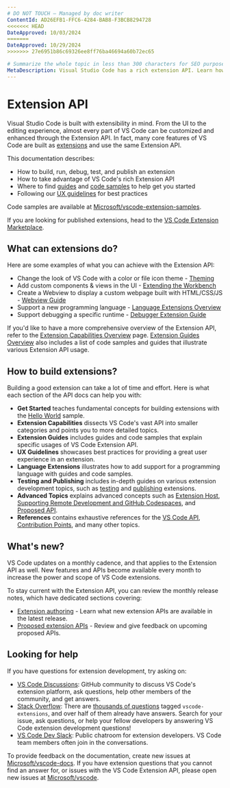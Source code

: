 ```yaml
---
# DO NOT TOUCH — Managed by doc writer
ContentId: AD26EFB1-FFC6-4284-BAB8-F3BCB8294728
<<<<<<< HEAD
DateApproved: 10/03/2024
=======
DateApproved: 10/29/2024
>>>>>>> 27e6951b86c69326ee8ff76ba46694a60b72ec65

# Summarize the whole topic in less than 300 characters for SEO purpose
MetaDescription: Visual Studio Code has a rich extension API. Learn how to create your own extensions for VS Code.
---
```


# Extension API

Visual Studio Code is built with extensibility in mind. From the UI to the editing experience, almost every part of VS Code can be customized and enhanced through the Extension API. In fact, many core features of VS Code are built as [extensions](https://github.com/microsoft/vscode/tree/main/extensions) and use the same Extension API.

This documentation describes:

* How to build, run, debug, test, and publish an extension
* How to take advantage of VS Code's rich Extension API
* Where to find [guides](https://code.visualstudio.com/api/extension-guides/overview) and [code samples](https://github.com/microsoft/vscode-extension-samples) to help get you started
* Following our [UX guidelines](/api/ux-guidelines/overview) for best practices

Code samples are available at [Microsoft/vscode-extension-samples](https://github.com/microsoft/vscode-extension-samples).

If you are looking for published extensions, head to the [VS Code Extension Marketplace](https://marketplace.visualstudio.com/vscode).

## What can extensions do?

Here are some examples of what you can achieve with the Extension API:

* Change the look of VS Code with a color or file icon theme - [Theming](/api/extension-capabilities/theming)
* Add custom components & views in the UI - [Extending the Workbench](/api/extension-capabilities/extending-workbench)
* Create a Webview to display a custom webpage built with HTML/CSS/JS - [Webview Guide](/api/extension-guides/webview)
* Support a new programming language - [Language Extensions Overview](/api/language-extensions/overview)
* Support debugging a specific runtime - [Debugger Extension Guide](/api/extension-guides/debugger-extension)

If you'd like to have a more comprehensive overview of the Extension API, refer to the [Extension Capabilities Overview](/api/extension-capabilities/overview) page. [Extension Guides Overview](/api/extension-guides/overview) also includes a list of code samples and guides that illustrate various Extension API usage.

## How to build extensions?

Building a good extension can take a lot of time and effort. Here is what each section of the API docs can help you with:

* **Get Started** teaches fundamental concepts for building extensions with the [Hello World](https://github.com/microsoft/vscode-extension-samples/tree/main/helloworld-sample) sample.
* **Extension Capabilities** dissects VS Code's vast API into smaller categories and points you to more detailed topics.
* **Extension Guides** includes guides and code samples that explain specific usages of VS Code Extension API.
* **UX Guidelines** showcases best practices for providing a great user experience in an extension.
* **Language Extensions** illustrates how to add support for a programming language with guides and code samples.
* **Testing and Publishing** includes in-depth guides on various extension development topics, such as [testing](/api/working-with-extensions/testing-extension) and [publishing](/api/working-with-extensions/publishing-extension) extensions.
* **Advanced Topics** explains advanced concepts such as [Extension Host](/api/advanced-topics/extension-host), [Supporting Remote Development and GitHub Codespaces](/api/advanced-topics/remote-extensions), and [Proposed API](/api/advanced-topics/using-proposed-api).
* **References** contains exhaustive references for the [VS Code API](/api/references/vscode-api), [Contribution Points](/api/references/contribution-points), and many other topics.

## What's new?

VS Code updates on a monthly cadence, and that applies to the Extension API as well. New features and APIs become available every month to increase the power and scope of VS Code extensions.

To stay current with the Extension API, you can review the monthly release notes, which have dedicated sections covering:

* [Extension authoring](https://code.visualstudio.com/updates#_extension-authoring) - Learn what new extension APIs are available in the latest release.
* [Proposed extension APIs](https://code.visualstudio.com/updates#_proposed-extension-apis) - Review and give feedback on upcoming proposed APIs.

## Looking for help

If you have questions for extension development, try asking on:

* [VS Code Discussions](https://github.com/microsoft/vscode-discussions): GitHub community to discuss VS Code's extension platform, ask questions, help other members of the community, and get answers.
* [Stack Overflow](https://stackoverflow.com/questions/tagged/vscode-extensions): There are [thousands of questions](https://stackoverflow.com/questions/tagged/vscode-extensions) tagged `vscode-extensions`, and over half of them already have answers. Search for your issue, ask questions, or help your fellow developers by answering VS Code extension development questions!
* [VS Code Dev Slack](https://vscode-dev-community.slack.com): Public chatroom for extension developers. VS Code team members often join in the conversations.

To provide feedback on the documentation, create new issues at [Microsoft/vscode-docs](https://github.com/microsoft/vscode-docs/issues).
If you have extension questions that you cannot find an answer for, or issues with the VS Code Extension API, please open new issues at [Microsoft/vscode](https://github.com/microsoft/vscode/issues).
